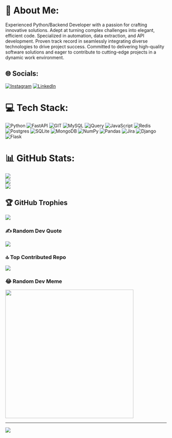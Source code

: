 # 💫 About Me:
Experienced Python/Backend Developer with a passion for crafting innovative solutions. Adept at turning complex challenges into elegant, efficient code. Specialized in automation, data extraction, and API development. Proven track record in seamlessly integrating diverse technologies to drive project success. Committed to delivering high-quality software solutions and eager to contribute to cutting-edge projects in a dynamic work environment.


## 🌐 Socials:
[![Instagram](https://img.shields.io/badge/Instagram-%23E4405F.svg?logo=Instagram&logoColor=white)](https://instagram.com/mohsan__yaseen) [![LinkedIn](https://img.shields.io/badge/LinkedIn-%230077B5.svg?logo=linkedin&logoColor=white)](https://linkedin.com/in/mohsan-yaseen) 

# 💻 Tech Stack:
![Python](https://img.shields.io/badge/python-3670A0?style=flat&logo=python&logoColor=ffdd54) ![FastAPI](https://img.shields.io/badge/FastAPI-005571?style=flat&logo=fastapi) ![GIT](https://img.shields.io/badge/Git-fc6d26?style=flat&logo=git&logoColor=white) ![MySQL](https://img.shields.io/badge/mysql-%2300000f.svg?style=flat&logo=mysql&logoColor=white) ![jQuery](https://img.shields.io/badge/jquery-%230769AD.svg?style=flat&logo=jquery&logoColor=white) ![JavaScript](https://img.shields.io/badge/javascript-%23323330.svg?style=flat&logo=javascript&logoColor=%23F7DF1E) ![Redis](https://img.shields.io/badge/redis-%23DD0031.svg?style=flat&logo=redis&logoColor=white) ![Postgres](https://img.shields.io/badge/postgres-%23316192.svg?style=flat&logo=postgresql&logoColor=white) ![SQLite](https://img.shields.io/badge/sqlite-%2307405e.svg?style=flat&logo=sqlite&logoColor=white) ![MongoDB](https://img.shields.io/badge/MongoDB-%234ea94b.svg?style=flat&logo=mongodb&logoColor=white) ![NumPy](https://img.shields.io/badge/numpy-%23013243.svg?style=flat&logo=numpy&logoColor=white) ![Pandas](https://img.shields.io/badge/pandas-%23150458.svg?style=flat&logo=pandas&logoColor=white) ![Jira](https://img.shields.io/badge/jira-%230A0FFF.svg?style=flat&logo=jira&logoColor=white) ![Django](https://img.shields.io/badge/django-%23092E20.svg?style=flat&logo=django&logoColor=white) ![Flask](https://img.shields.io/badge/flask-%23000.svg?style=flat&logo=flask&logoColor=white)
# 📊 GitHub Stats:
![](https://github-readme-stats.vercel.app/api?username=mohsan57&theme=dark&hide_border=true&include_all_commits=true&count_private=true)<br/>
![](https://github-readme-streak-stats.herokuapp.com/?user=mohsan57&theme=dark&hide_border=true)<br/>
![](https://github-readme-stats.vercel.app/api/top-langs/?username=mohsan57&theme=dark&hide_border=true&include_all_commits=true&count_private=true&layout=compact)

## 🏆 GitHub Trophies
![](https://github-profile-trophy.vercel.app/?username=mohsan57&theme=onedark&no-frame=false&no-bg=true&margin-w=4)

### ✍️ Random Dev Quote
![](https://quotes-github-readme.vercel.app/api?type=horizontal&theme=radical)

### 🔝 Top Contributed Repo
![](https://github-contributor-stats.vercel.app/api?username=mohsan57&limit=3&theme=onedark&combine_all_yearly_contributions=true)

### 😂 Random Dev Meme
<img src='https://randommeme-five.vercel.app/' style="height: 400px;"/>

---
[![](https://visitcount.itsvg.in/api?id=mohsan57&label=Profile%20Views&icon=5&pretty=true)](https://visitcount.itsvg.in)

<!-- Proudly created with GPRM ( https://gprm.itsvg.in ) -->
